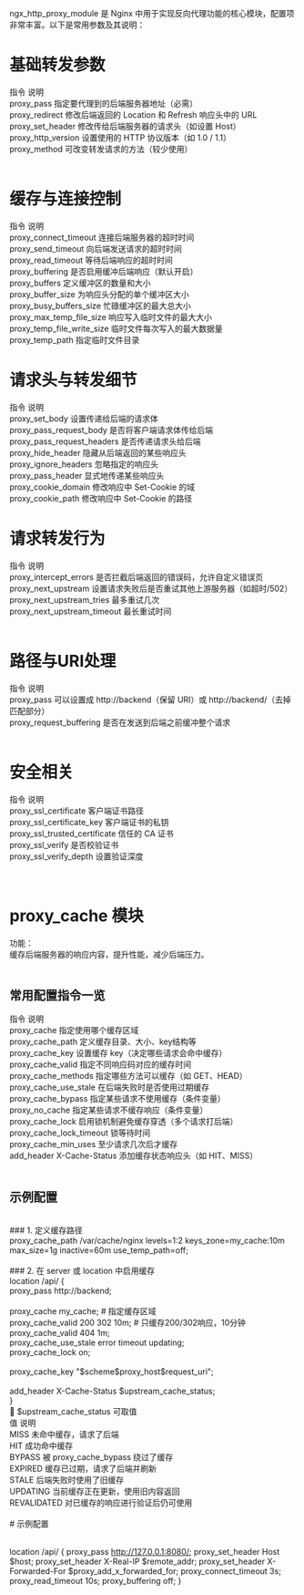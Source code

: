 ngx_http_proxy_module 是 Nginx 中用于实现反向代理功能的核心模块，配置项非常丰富。以下是常用参数及其说明：

# 基础转发参数<br>
指令	说明<br>
proxy_pass	指定要代理到的后端服务器地址（必需）<br>
proxy_redirect	修改后端返回的 Location 和 Refresh 响应头中的 URL<br>
proxy_set_header	修改传给后端服务器的请求头（如设置 Host）<br>
proxy_http_version	设置使用的 HTTP 协议版本（如 1.0 / 1.1）<br>
proxy_method	可改变转发请求的方法（较少使用）<br>
<br>
# 缓存与连接控制<br>
指令	说明<br>
proxy_connect_timeout	连接后端服务器的超时时间<br>
proxy_send_timeout	向后端发送请求的超时时间<br>
proxy_read_timeout	等待后端响应的超时时间<br>
proxy_buffering	是否启用缓冲后端响应（默认开启）<br>
proxy_buffers	定义缓冲区的数量和大小<br>
proxy_buffer_size	为响应头分配的单个缓冲区大小<br>
proxy_busy_buffers_size	忙碌缓冲区的最大总大小<br>
proxy_max_temp_file_size	响应写入临时文件的最大大小<br>
proxy_temp_file_write_size	临时文件每次写入的最大数据量<br>
proxy_temp_path	指定临时文件目录<br>

# 请求头与转发细节<br>
指令	说明<br>
proxy_set_body	设置传递给后端的请求体<br>
proxy_pass_request_body	是否将客户端请求体传给后端<br>
proxy_pass_request_headers	是否传递请求头给后端<br>
proxy_hide_header	隐藏从后端返回的某些响应头<br>
proxy_ignore_headers	忽略指定的响应头<br>
proxy_pass_header	显式地传递某些响应头<br>
proxy_cookie_domain	修改响应中 Set-Cookie 的域<br>
proxy_cookie_path	修改响应中 Set-Cookie 的路径<br>

# 请求转发行为<br>
指令	说明<br>
proxy_intercept_errors	是否拦截后端返回的错误码，允许自定义错误页<br>
proxy_next_upstream	设置请求失败后是否重试其他上游服务器（如超时/502）<br>
proxy_next_upstream_tries	最多重试几次<br>
proxy_next_upstream_timeout	最长重试时间<br>
<br>
# 路径与URI处理<br>
指令	说明<br>
proxy_pass	可以设置成 http://backend（保留 URI）或 http://backend/（去掉匹配部分）<br>
proxy_request_buffering	是否在发送到后端之前缓冲整个请求<br>
<br>
# 安全相关<br>
指令	说明<br>
proxy_ssl_certificate	客户端证书路径<br>
proxy_ssl_certificate_key	客户端证书的私钥<br>
proxy_ssl_trusted_certificate	信任的 CA 证书<br>
proxy_ssl_verify	是否校验证书<br>
proxy_ssl_verify_depth	设置验证深度<br>
<br>
<br>
# proxy_cache 模块<br>
功能：<br>
缓存后端服务器的响应内容，提升性能，减少后端压力。<br>
<br>
## 常用配置指令一览<br>
指令	说明<br>
proxy_cache	指定使用哪个缓存区域<br>
proxy_cache_path	定义缓存目录、大小、key结构等<br>
proxy_cache_key	设置缓存 key（决定哪些请求会命中缓存）<br>
proxy_cache_valid	指定不同响应码对应的缓存时间<br>
proxy_cache_methods	指定哪些方法可以缓存（如 GET、HEAD）<br>
proxy_cache_use_stale	在后端失败时是否使用过期缓存<br>
proxy_cache_bypass	指定某些请求不使用缓存（条件变量）<br>
proxy_no_cache	指定某些请求不缓存响应（条件变量）<br>
proxy_cache_lock	启用锁机制避免缓存穿透（多个请求打后端）<br>
proxy_cache_lock_timeout	锁等待时间<br>
proxy_cache_min_uses	至少请求几次后才缓存<br>
add_header X-Cache-Status	添加缓存状态响应头（如 HIT、MISS）<br>
<br>
## 示例配置<br>
<br>
### 1. 定义缓存路径<br>
proxy_cache_path /var/cache/nginx levels=1:2 keys_zone=my_cache:10m max_size=1g inactive=60m use_temp_path=off;<br>
<br>
### 2. 在 server 或 location 中启用缓存<br>
location /api/ {<br>
    proxy_pass http://backend;<br>
    <br>
    proxy_cache my_cache;  # 指定缓存区域<br>
    proxy_cache_valid 200 302 10m;   # 只缓存200/302响应，10分钟<br>
    proxy_cache_valid 404 1m;<br>
    proxy_cache_use_stale error timeout updating;<br>
    proxy_cache_lock on;<br>
    <br>
    proxy_cache_key "$scheme$proxy_host$request_uri";<br>
    <br>
    add_header X-Cache-Status $upstream_cache_status;<br>
}<br>
🧪 $upstream_cache_status 可取值<br>
值	说明<br>
MISS	未命中缓存，请求了后端<br>
HIT	成功命中缓存<br>
BYPASS	被 proxy_cache_bypass 绕过了缓存<br>
EXPIRED	缓存已过期，请求了后端并刷新<br>
STALE	后端失败时使用了旧缓存<br>
UPDATING	当前缓存正在更新，使用旧内容返回<br>
REVALIDATED	对已缓存的响应进行验证后仍可使用<br>
<br>
# 示例配置<br>

<br>

location /api/ {
    proxy_pass http://127.0.0.1:8080/;
    proxy_set_header Host $host;
    proxy_set_header X-Real-IP $remote_addr;
    proxy_set_header X-Forwarded-For $proxy_add_x_forwarded_for;
    proxy_connect_timeout 3s;
    proxy_read_timeout 10s;
    proxy_buffering off;
}
